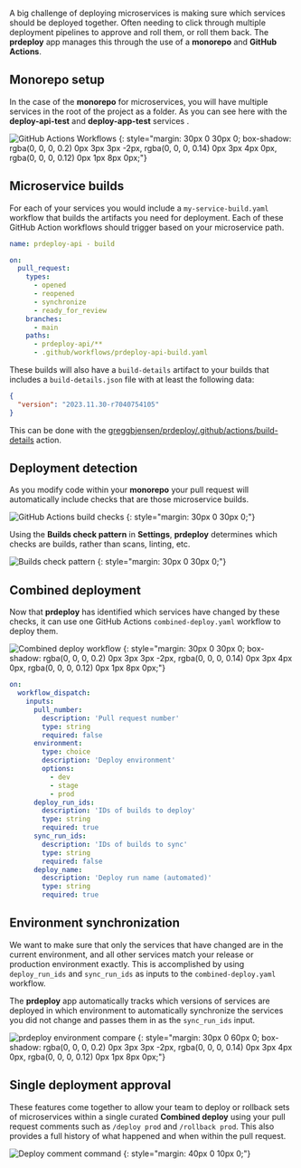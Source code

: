 A big challenge of deploying microservices is making sure which services should be deployed together.  Often needing to click through multiple deployment pipelines to approve and roll them, or roll them back.  The **prdeploy** app manages this through the use of a **monorepo** and **GitHub Actions**.

## Monorepo setup

In the case of the **monorepo** for microservices, you will have multiple services in the root of the project as a folder.  As you can see here with the **deploy-api-test** and **deploy-app-test** services .

![GitHub Actions Workflows](./assets/images/screenshots/getting-started/github-actions-workflows.png)
{: style="margin: 30px 0 30px 0; box-shadow: rgba(0, 0, 0, 0.2) 0px 3px 3px -2px, rgba(0, 0, 0, 0.14) 0px 3px 4px 0px, rgba(0, 0, 0, 0.12) 0px 1px 8px 0px;"}

## Microservice builds

For each of your services you would include a `my-service-build.yaml` workflow that builds the artifacts you need for deployment.  Each of these GitHub Action workflows should trigger based on your microservice path.

```yaml
name: prdeploy-api - build

on:
  pull_request:
    types:
      - opened
      - reopened
      - synchronize
      - ready_for_review
    branches:
      - main
    paths:
      - prdeploy-api/**
      - .github/workflows/prdeploy-api-build.yaml
```

These builds will also have a `build-details` artifact to your builds that includes a `build-details.json` file with at least the following data:

```json
{
  "version": "2023.11.30-r7040754105"
}
```

This can be done with the [greggbjensen/prdeploy/.github/actions/build-details](https://github.com/greggbjensen/prdeploy/blob/main/.github/actions/build-details/README.md#build-details-action) action.


## Deployment detection

As you modify code within your **monorepo** your pull request will automatically include checks that are those microservice builds.

![GitHub Actions build checks](./assets/images/screenshots/getting-started/github-actions-build-checks.png)
{: style="margin: 30px 0 30px 0;"}

Using the **Builds check pattern** in **Settings**, **prdeploy** determines which checks are builds, rather than scans, linting, etc.

![Builds check pattern](./assets/images/screenshots/getting-started/builds-check-pattern.png)
{: style="margin: 30px 0 30px 0;"}

## Combined deployment

Now that **prdeploy** has identified which services have changed by these checks, it can use one GitHub Actions `combined-deploy.yaml` workflow to deploy them.

![Combined deploy workflow](./assets/images/screenshots/getting-started/combined-deploy-workflow.png)
{: style="margin: 30px 0 30px 0; box-shadow: rgba(0, 0, 0, 0.2) 0px 3px 3px -2px, rgba(0, 0, 0, 0.14) 0px 3px 4px 0px, rgba(0, 0, 0, 0.12) 0px 1px 8px 0px;"}

```yaml
on:
  workflow_dispatch:
    inputs:
      pull_number:
        description: 'Pull request number'
        type: string
        required: false
      environment:
        type: choice
        description: 'Deploy environment'
        options:
          - dev
          - stage
          - prod
      deploy_run_ids:
        description: 'IDs of builds to deploy'
        type: string
        required: true
      sync_run_ids:
        description: 'IDs of builds to sync'
        type: string
        required: false
      deploy_name:
        description: 'Deploy run name (automated)'
        type: string
        required: true
```

## Environment synchronization

We want to make sure that only the services that have changed are in the current environment, and all other services match your release or production environment exactly.  This is accomplished by using `deploy_run_ids` and `sync_run_ids` as inputs to the `combined-deploy.yaml` workflow.

The **prdeploy** app automatically tracks which versions of services are deployed in which environment to automatically synchronize the services you did not change and passes them in as the `sync_run_ids` input.

![prdeploy environment compare](./assets/images/screenshots/prdeploy-portal-environments.png)
{: style="margin: 30px 0 60px 0; box-shadow: rgba(0, 0, 0, 0.2) 0px 3px 3px -2px, rgba(0, 0, 0, 0.14) 0px 3px 4px 0px, rgba(0, 0, 0, 0.12) 0px 1px 8px 0px;"}

## Single deployment approval

These features come together to allow your team to deploy or rollback sets of microservices within a single curated **Combined deploy** using your pull request comments such as `/deploy prod` and `/rollback prod`.  This also provides a full history of what happened and when within the pull request.

![Deploy comment command](./assets/images/screenshots/prcomment-deploy.png)
{: style="margin: 40px 0 10px 0;"}

